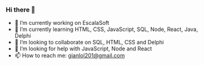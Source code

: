 ### Hi there 👋


- 🔭 I’m currently working on EscalaSoft
- 🌱 I’m currently learning HTML, CSS, JavaScript, SQL, Node, React, Java, Delphi
- 👯 I’m looking to collaborate on SQL, HTML, CSS and Delphi
- 🤔 I’m looking for help with JavaScript, Node and React
- 📫 How to reach me: gianlol201@gmail.com
